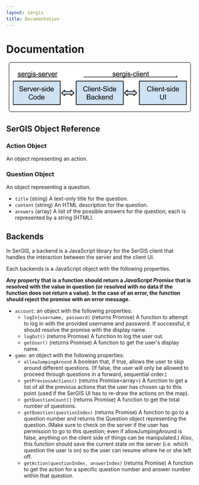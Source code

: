 ```yaml
---
layout: sergis
title: Documentation
---
```

# Documentation

<p style="text-align: center;"><img src="server-client.png" style="border: 1px solid black; padding: 10px; border-radius: 5px;"></p>

## SerGIS Object Reference

### Action Object

An object representing an action.

### Question Object

An object representing a question.

 - `title` (string) A text-only title for the question.
 - `content` (string) An HTML description for the question.
 - `answers` (array<string>) A list of the possible answers for the question; each is represented by a string (HTML).

## Backends

In SerGIS, a backend is a JavaScript library for the SerGIS client that handles the interaction between the server and the client UI.

Each backends is a JavaScript object with the following properties.

**Any property that is a function should return a *JavaScript Promise* that is resolved with the value in question (or resolved with no data if the function does not return a value). In the case of an error, the function should reject the promise with an error message.**

 - `account`: an object with the following properties:
   - `logIn(username, password)` (returns Promise<string>) A function to attempt to log in with the provided username and password. If successful, it should resolve the promise with the display name.
   - `logOut()` (returns Promise) A function to log the user out.
   - `getUser()` (returns Promise<string>) A function to get the user's display name.
 - `game`: an object with the following properties:
   - `allowJumpingAround` A boolean that, if true, allows the user to skip around different questions. (If false, the user will only be allowed to proceed through questions in a forward, sequential order.)
   - `getPreviousActions()` (returns Promise<array<Action>>) A function to get a list of all the previous actions that the user has chosen up to this point (used if the SerGIS UI has to re-draw the actions on the map).
   - `getQuestionCount()` (returns Promise<number>) A function to get the total number of questions.
   - `getQuestion(questionIndex)` (returns Promise<Question>) A function to go to a question number and returns the Question object representing the question. (Make sure to check on the server if the user has permission to go to this question; even if allowJumpingAround is false, anything on the client side of things can be manipulated.) Also, this function should save the current state on the server (i.e. which question the user is on) so the user can resume where he or she left off.
   - `getAction(questionIndex, answerIndex)` (returns Promise<Action>) A function to get the action for a specific question number and answer number within that question.
